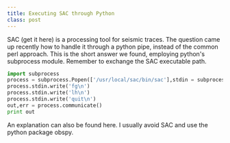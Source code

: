 ```yaml
---
title: Executing SAC through Python
class: post
---
```


SAC (get it here) is a processing tool for seismic traces. The question came up recently how to handle it through a python pipe, instead of the common perl approach. This is the short answer we found, employing python's subprocess module. Remember to exchange the SAC executable path.

```python
import subprocess
process = subprocess.Popen(['/usr/local/sac/bin/sac'],stdin = subprocess.PIPE,stdout=subprocess.PIPE,stderr=subprocess.PIPE)
process.stdin.write('fg\n')
process.stdin.write('lh\n')
process.stdin.write('quit\n')
out,err = process.communicate()
print out
```

An explanation can also be found here. I usually avoid SAC and use the python package obspy.
